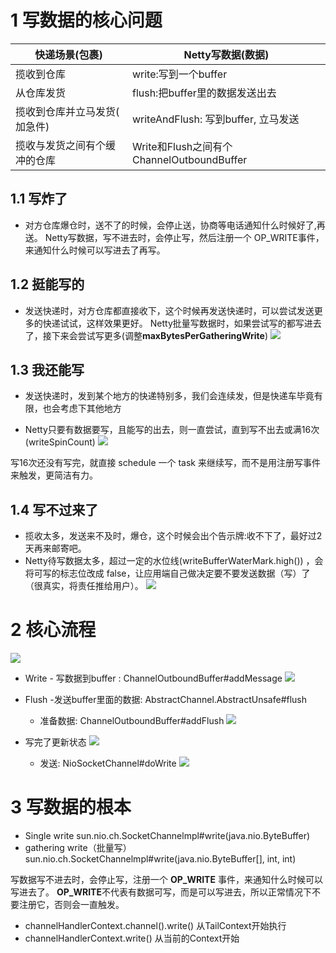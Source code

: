 # 1 写数据的核心问题
| 快递场景(包裹) | Netty写数据(数据) |
|--|--|
|揽收到仓库  | write:写到一个buffer |
|从仓库发货  | flush:把buffer里的数据发送出去 |
|揽收到仓库并立马发货( 加急件)  | writeAndFlush: 写到buffer, 立马发送 |
|揽收与发货之间有个缓冲的仓库  | Write和Flush之间有个ChannelOutboundBuffer |
## 1.1 写炸了
- 对方仓库爆仓时，送不了的时候，会停止送，协商等电话通知什么时候好了,再送。
Netty写数据，写不进去时，会停止写，然后注册一个 OP_WRITE事件，来通知什么时候可以写进去了再写。

##  1.2 挺能写的
- 发送快递时，对方仓库都直接收下，这个时候再发送快递时，可以尝试发送更多的快递试试，这样效果更好。
Netty批量写数据时，如果尝试写的都写进去了，接下来会尝试写更多(调整**maxBytesPerGatheringWrite**) 
![](https://img-blog.csdnimg.cn/20201224104422236.png?x-oss-process=image/watermark,type_ZmFuZ3poZW5naGVpdGk,shadow_10,text_SmF2YUVkZ2U=,size_1,color_FFFFFF,t_70)
## 1.3 我还能写
- 发送快递时，发到某个地方的快递特别多，我们会连续发，但是快递车毕竟有限，也会考虑下其他地方

- Netty只要有数据要写，且能写的出去，则一直尝试，直到写不出去或满16次(writeSpinCount) 
![](https://img-blog.csdnimg.cn/20201224104950996.png?x-oss-process=image/watermark,type_ZmFuZ3poZW5naGVpdGk,shadow_10,text_SmF2YUVkZ2U=,size_1,color_FFFFFF,t_70)

写16次还没有写完，就直接 schedule 一个 task 来继续写，而不是用注册写事件来触发，更简洁有力。

##  1.4 写不过来了
- 揽收太多，发送来不及时，爆仓，这个时候会出个告示牌:收不下了，最好过2天再来邮寄吧。
- Netty待写数据太多，超过一定的水位线(writeBufferWaterMark.high()) ，会将可写的标志位改成 false，让应用端自己做决定要不要发送数据（写）了（很真实，将责任推给用户）。
![](https://img-blog.csdnimg.cn/20201224105333812.png?x-oss-process=image/watermark,type_ZmFuZ3poZW5naGVpdGk,shadow_10,text_SmF2YUVkZ2U=,size_1,color_FFFFFF,t_70)


# 2 核心流程
![](https://img-blog.csdnimg.cn/20201223214920258.JPG?x-oss-process=image/watermark,type_ZmFuZ3poZW5naGVpdGk,shadow_10,text_SmF2YUVkZ2U=,size_1,color_FFFFFF,t_70#pic_center)
- Write - 写数据到buffer :
ChannelOutboundBuffer#addMessage
![](https://img-blog.csdnimg.cn/20201223220441929.png?x-oss-process=image/watermark,type_ZmFuZ3poZW5naGVpdGk,shadow_10,text_SmF2YUVkZ2U=,size_1,color_FFFFFF,t_70)


- Flush -发送buffer里面的数据:
AbstractChannel.AbstractUnsafe#flush
	- 准备数据: ChannelOutboundBuffer#addFlush
![](https://img-blog.csdnimg.cn/20201223221431638.png?x-oss-process=image/watermark,type_ZmFuZ3poZW5naGVpdGk,shadow_10,text_SmF2YUVkZ2U=,size_1,color_FFFFFF,t_70)
- 写完了更新状态
![](https://img-blog.csdnimg.cn/20201224095301130.png?x-oss-process=image/watermark,type_ZmFuZ3poZW5naGVpdGk,shadow_10,text_SmF2YUVkZ2U=,size_1,color_FFFFFF,t_70)

	- 发送: NioSocketChannel#doWrite
![](https://img-blog.csdnimg.cn/20201223224449500.png?x-oss-process=image/watermark,type_ZmFuZ3poZW5naGVpdGk,shadow_10,text_SmF2YUVkZ2U=,size_1,color_FFFFFF,t_70)

# 3 写数据的根本
- Single write
sun.nio.ch.SocketChannelmpl#write(java.nio.ByteBuffer)
- gathering write（批量写）
sun.nio.ch.SocketChannelmpl#write(java.nio.ByteBuffer[], int, int)

写数据写不进去时，会停止写，注册一个 **OP_WRITE** 事件，来通知什么时候可以写进去了。
 **OP_WRITE**不代表有数据可写，而是可以写进去，所以正常情况下不要注册它，否则会一直触发。

- channelHandlerContext.channel().write()
从TailContext开始执行
- channelHandlerContext.write()
从当前的Context开始